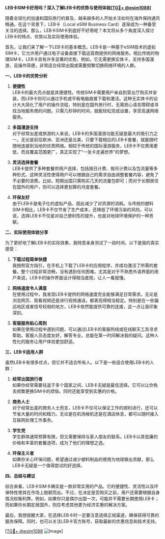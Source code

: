 **LEB卡SIM卡好用吗？深入了解LEB卡的优势与使用体验[[TG💪+ @esim1088](https://t.me/s/esim1088)]**

随着全球化的加速和国际旅行的普及，越来越多的人开始关注如何在海外保持通讯畅通。在这个背景下，LEB卡（Local eSIM Business Card）逐渐成为一种备受关注的选择。那么，LEB卡SIM卡到底好不好用呢？本文将从多个角度深入探讨LEB卡的特点、优势以及实际使用体验。

首先，让我们来了解一下LEB卡的基本概念。LEB卡是一种基于eSIM技术的虚拟SIM卡，它允许用户通过电子设备直接下载运营商提供的网络服务。相比传统的物理SIM卡，LEB卡具有许多显著的优势。例如，它无需更换实体卡，支持多国漫游，且操作简便，非常适合经常出国或需要频繁切换网络环境的人群。

**一、LEB卡的优势分析**

1. **便捷性**  
   LEB卡的最大亮点就是其便捷性。传统SIM卡需要用户亲自到营业厅购买并安装，而LEB卡则可以通过手机或平板电脑直接下载和激活。这种无实体卡的设计大大简化了用户的操作流程，特别是在国外旅行时，无需担心语言障碍或寻找当地服务商的问题。只需几秒钟的时间，就能轻松完成设置，享受高速网络服务。

2. **多国漫游支持**  
   对于经常出差或旅游的人来说，LEB卡的多国漫游功能无疑是最大的吸引力之一。无论是前往欧洲、亚洲还是北美，只要下载相应的LEB卡套餐，就能随时随地连接到当地的优质网络。相较于传统的国际漫游服务，LEB卡不仅费用更低，而且覆盖范围更广，真正实现了“一张卡走遍世界”的梦想。

3. **灵活选择套餐**  
   LEB卡提供了多种套餐供用户选择，包括按日计费、按月计费以及包流量等多种形式。这种灵活性使得用户可以根据自己的需求自由调整套餐内容，避免了不必要的浪费。比如，短期出国只需购买几天的流量包即可；而对于长期居住在国外的用户，则可以选择更划算的月度套餐。

4. **环保友好**  
   由于LEB卡是电子化的虚拟产品，因此减少了对资源的消耗。与传统的塑料SIM卡相比，LEB卡不仅节省了生产成本，还降低了环境污染的风险。可以说，选择LEB卡不仅是对自己便利性的提升，也是对地球环境保护的一种贡献。

**二、实际使用体验分享**

为了更好地了解LEB卡的实际效果，我特意亲身测试了一段时间。以下是我的真实感受：

1. **下载过程简单快捷**  
   我按照官方指引，在手机上下载了LEB卡的应用程序，并成功激活了所需的套餐。整个过程非常流畅，没有遇到任何困难。尤其是对于不熟悉外语界面的用户来说，LEB卡的操作界面设计得相当直观，让人一看就懂。

2. **网络速度令人满意**  
   在使用过程中，我发现LEB卡提供的网络速度完全能够满足日常需求。无论是浏览网页、观看视频还是进行视频通话，都表现得相当稳定。特别是在一些偏远地区或者信号较弱的地方，LEB卡依然能提供可靠的连接，这一点让我印象深刻。

3. **客服服务贴心周到**  
   如果在使用过程中遇到问题，可以通过LEB卡的客服热线或在线聊天工具寻求帮助。客服人员态度友好，解答专业，总能在第一时间解决我的疑问。这种人性化的服务让用户体验更加舒适。

**三、LEB卡适用人群**

虽然LEB卡有很多优点，但它并不适合所有人。以下是一些适合使用LEB卡的人群：

1. **经常出国旅行者**  
   如果你经常需要往返于多个国家之间，LEB卡无疑是最佳选择。它可以让你免去频繁更换SIM卡的烦恼，同时还能享受到实惠的价格。

2. **商务人士**  
   对于经常出差的商务人士而言，LEB卡不仅可以保证工作的顺利进行，还可以节省大量的时间和精力。无论是在机场候机还是在酒店休息，都可以随时接入互联网处理工作事务。

3. **学生党**  
   学生群体通常预算有限，但又需要保持与家人朋友的联系。LEB卡以其低廉的价格和丰富的套餐选项，成为了他们的理想之选。

4. **环保主义者**  
   如果你关心环保问题，希望通过减少塑料制品的使用为地球做出贡献，那么LEB卡无疑是一个值得尝试的好选择。

**四、总结与建议**

综合来看，LEB卡SIM卡确实是一款非常实用的产品。它的便捷性、灵活性以及环保特性使其在市场上脱颖而出。不过，在决定是否购买之前，用户还需要根据自身情况权衡利弊。例如，如果你只是偶尔出国一次，可能并不需要长期使用LEB卡；而如果你长期定居国外，则应考虑其他更为经济实惠的解决方案。

最后，我想提醒大家，在选择LEB卡时一定要注意选择正规渠道，确保获得可靠的服务保障。同时，也可以关注LEB卡官方账号，获取最新的优惠信息和技术支持。

[[TG💪+ @esim1088](https://t.me/s/esim1088) ![Image](https://i.postimg.cc/4NQfJmqS/Snipaste-2025-05-13-00-14-12.png)]